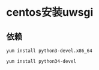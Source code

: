 # centos安装uwsgi

## 依赖

```shell
yum install python3-devel.x86_64

yum install python34-devel  
```
